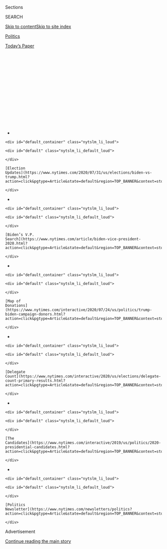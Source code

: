 <div id="app">

<div>

<div>

<div>

<div class="NYTAppHideMasthead css-1q2w90k e1suatyy0">

<div class="section css-ui9rw0 e1suatyy2">

<div class="css-eph4ug er09x8g0">

<div class="css-6n7j50">

</div>

<span class="css-1dv1kvn">Sections</span>

<div class="css-10488qs">

<span class="css-1dv1kvn">SEARCH</span>

</div>

[Skip to content](#site-content)[Skip to site
index](#site-index)

</div>

<div id="masthead-section-label" class="css-1wr3we4 eaxe0e00">

[Politics](https://www.nytimes.com/section/politics)

</div>

<div class="css-10698na e1huz5gh0">

</div>

</div>

<div id="masthead-bar-one" class="section hasLinks css-15hmgas e1csuq9d3">

<div class="css-uqyvli e1csuq9d0">

</div>

<div class="css-1uqjmks e1csuq9d1">

</div>

<div class="css-9e9ivx">

[](https://myaccount.nytimes.com/auth/login?response_type=cookie&client_id=vi)

</div>

<div class="css-1bvtpon e1csuq9d2">

[Today’s
Paper](https://www.nytimes.com/section/todayspaper)

</div>

</div>

</div>

</div>

<div data-aria-hidden="false">

<div id="site-content" data-role="main">

<div>

<div class="css-1aor85t" style="opacity:0.000000001;z-index:-1;visibility:hidden">

<div class="css-1hqnpie">

<div class="css-epjblv">

<span class="css-17xtcya">[Politics](/section/politics)</span><span class="css-x15j1o">|</span><span class="css-fwqvlz">Joe
Biden’s Time in Sarah Palin’s
Shadow</span>

</div>

<div class="css-k008qs">

<div class="css-1iwv8en">

<span class="css-18z7m18"></span>

<div>

</div>

</div>

<span class="css-1n6z4y">https://nyti.ms/3fEw0py</span>

<div class="css-1705lsu">

<div class="css-4xjgmj">

<div class="css-4skfbu" data-role="toolbar" data-aria-label="Social Media Share buttons, Save button, and Comments Panel with current comment count" data-testid="share-tools">

  - 
  - 
  - 
  - 
    
    <div class="css-6n7j50">
    
    </div>

  - 
  - 

</div>

</div>

</div>

</div>

</div>

</div>

<div id="NYT_TOP_BANNER_REGION" class="css-13pd83m">

<div>

<div id="styln-elections-notifications-menu" class="section interactive-content interactive-size-medium css-1edisqu">

<div class="css-17ih8de interactive-body">

<div class="nytslm_innerContainer" data-aria-live="polite">

<div class="nytslm_title">

</div>

  - 
    
    <div id="default_container" class="nytslm_li_loud">
    
    <div id="default" class="nytslm_li_default_loud">
    
    </div>
    
    [Election
    Updates](https://www.nytimes.com/2020/07/31/us/elections/biden-vs-trump.html?action=click&pgtype=Article&state=default&region=TOP_BANNER&context=storylines_menu)
    
    </div>

  - 
    
    <div id="default_container" class="nytslm_li_loud">
    
    <div id="default" class="nytslm_li_default_loud">
    
    </div>
    
    [Biden’s V.P.
    Search](https://www.nytimes.com/article/biden-vice-president-2020.html?action=click&pgtype=Article&state=default&region=TOP_BANNER&context=storylines_menu)
    
    </div>

  - 
    
    <div id="default_container" class="nytslm_li_loud">
    
    <div id="default" class="nytslm_li_default_loud">
    
    </div>
    
    [Map of
    Donations](https://www.nytimes.com/interactive/2020/07/24/us/politics/trump-biden-campaign-donors.html?action=click&pgtype=Article&state=default&region=TOP_BANNER&context=storylines_menu)
    
    </div>

  - 
    
    <div id="default_container" class="nytslm_li_loud">
    
    <div id="default" class="nytslm_li_default_loud">
    
    </div>
    
    [Delegate
    Count](https://www.nytimes.com/interactive/2020/us/elections/delegate-count-primary-results.html?action=click&pgtype=Article&state=default&region=TOP_BANNER&context=storylines_menu)
    
    </div>

  - 
    
    <div id="default_container" class="nytslm_li_loud">
    
    <div id="default" class="nytslm_li_default_loud">
    
    </div>
    
    [The
    Candidates](https://www.nytimes.com/interactive/2019/us/politics/2020-presidential-candidates.html?action=click&pgtype=Article&state=default&region=TOP_BANNER&context=storylines_menu)
    
    </div>

  - 
    
    <div id="default_container" class="nytslm_li_loud">
    
    <div id="default" class="nytslm_li_default_loud">
    
    </div>
    
    [Politics
    Newsletter](https://www.nytimes.com/newsletters/politics?action=click&pgtype=Article&state=default&region=TOP_BANNER&context=storylines_menu)
    
    </div>

</div>

</div>

</div>

</div>

</div>

<div id="top-wrapper" class="css-1sy8kpn">

<div id="top-slug" class="css-l9onyx">

Advertisement

</div>

[Continue reading the main
story](#after-top)

<div class="ad top-wrapper" style="text-align:center;height:100%;display:block;min-height:250px">

<div id="top" class="place-ad" data-position="top" data-size-key="top">

</div>

</div>

<div id="after-top">

</div>

</div>

<div>

<div id="sponsor-wrapper" class="css-1hyfx7x">

<div id="sponsor-slug" class="css-19vbshk">

Supported by

</div>

[Continue reading the main
story](#after-sponsor)

<div id="sponsor" class="ad sponsor-wrapper" style="text-align:center;height:100%;display:block">

</div>

<div id="after-sponsor">

</div>

</div>

<div class="css-186x18t">

The Long Run

</div>

<div class="css-1vkm6nb ehdk2mb0">

# Joe Biden’s Time in Sarah Palin’s Shadow

</div>

What two strange months in 2008 taught the former vice president about
the politics of grievance, and how that might help him pick a running
mate of his own to take on Donald Trump.

<div class="css-79elbk" data-testid="photoviewer-wrapper">

<div class="css-z3e15g" data-testid="photoviewer-wrapper-hidden">

</div>

<div class="css-1a48zt4 ehw59r15" data-testid="photoviewer-children">

![<span class="css-16f3y1r e13ogyst0" data-aria-hidden="true">The
frenetic final months of the 2008 race, when Joe Biden and Sarah Palin
faced off as vice-presidential contenders, stand as perhaps the most
consequential stretch of Mr. Biden’s campaign
career.</span><span class="css-cnj6d5 e1z0qqy90" itemprop="copyrightHolder"><span class="css-1ly73wi e1tej78p0">Credit...</span><span><span>Richard
Perry/The New York
Times</span></span></span>](https://static01.nyt.com/images/2020/04/10/us/politics/00biden-2008-5/00biden-2008-5-articleLarge-v2.jpg?quality=75&auto=webp&disable=upscale)

</div>

</div>

<div class="css-18e8msd">

<div class="css-vp77d3 epjyd6m0">

<div class="css-hus3qt ey68jwv0" data-aria-hidden="true">

[![Matt
Flegenheimer](https://static01.nyt.com/images/2018/10/02/multimedia/author-matt-flegenheimer/author-matt-flegenheimer-thumbLarge.png
"Matt Flegenheimer")](https://www.nytimes.com/by/matt-flegenheimer)

</div>

<div class="css-1baulvz">

By [<span class="css-1baulvz last-byline" itemprop="name">Matt
Flegenheimer</span>](https://www.nytimes.com/by/matt-flegenheimer)

</div>

</div>

  - 
    
    <div class="css-ld3wwf e16638kd2">
    
    May 11,
    2020
    
    </div>

  - 
    
    <div class="css-4xjgmj">
    
    <div class="css-d8bdto" data-role="toolbar" data-aria-label="Social Media Share buttons, Save button, and Comments Panel with current comment count" data-testid="share-tools">
    
      - 
      - 
      - 
      - 
        
        <div class="css-6n7j50">
        
        </div>
    
      - 
      - 
    
    </div>
    
    </div>

</div>

</div>

<div class="section meteredContent css-1r7ky0e" name="articleBody" itemprop="articleBody">

<div class="css-1fanzo5 StoryBodyCompanionColumn">

<div class="css-53u6y8">

Joe Biden was getting the hang of being overshadowed. It was not a bad
life.

Less than a week had passed since Barack Obama, the Democratic supernova
of 2008, had announced Mr. Biden, a recent presidential also-ran, as his
running mate. And after a well-turned nominating convention in Denver in
late August — “This is *his* time,” Mr. Biden told the crowd, pumping
his fist on the key word, “this is *our* time” — the two were jetting
off on a joint campaign swing when the patter of breaking news consumed
their plane.

John McCain, their Republican opponent, had made his selection for vice
president. Mr. Obama’s chief strategist, David Axelrod, briefed the
front of the cabin. Mr. Biden scrunched his face a bit, searching his
mental database:

“Sarah Palin, Sarah Palin,” he repeated, thinking aloud.

He had nothing to add. “He couldn’t even place the name,” Mr. Axelrod
recalled.

Neither of these things would happen again.

Twelve years later, with Mr. Biden the presumptive 2020 Democratic
nominee, the frenetic final months of the 2008 race stand as perhaps the
most consequential stretch of his campaign career. It is a chapter at
once critical to understanding Mr. Biden’s present thinking, according
to former aides and allies — a moment, like this one, shadowed by grave
national uncertainty and economic crisis — and freshly relevant after
his [pledge in
March](https://www.nytimes.com/2020/03/15/us/politics/joe-biden-female-vice-president.html)
to name a woman to the ticket.

Mr. Biden has long described himself as a champion of women, and his
competition with Ms. Palin, the last female vice-presidential nominee of
a major party, is consistent with a public arc in which he has seemed to
figure prominently, Forrest Gump-like, in signal episodes of complicated
gender politics in modern American history.

</div>

</div>

<div class="css-1fanzo5 StoryBodyCompanionColumn">

<div class="css-53u6y8">

He led the confirmation hearings of Justice Clarence Thomas, attracting
criticism for his Senate committee’s treatment of Anita Hill. He pushed
for the passage of the Violence Against Women Act, which Mr. Biden [has
called](https://obamawhitehouse.archives.gov/blog/2014/09/13/vice-president-biden-20-years-ago-today)
his “proudest legislative achievement.” And he and his campaign have
emphasized that work when faced with allegations of [unwanted
touching](https://www.nytimes.com/2019/04/02/us/politics/joe-biden-women-me-too.html)
and, more recently, a [sexual
assault](https://www.nytimes.com/2020/04/12/us/politics/joe-biden-tara-reade-sexual-assault-complaint.html),
which he has forcefully denied.

Now, as Mr. Biden considers his options for prospective vice presidents,
his position mirrors Mr. McCain’s in 2008, to an extent: a
septuagenarian statesman-candidate, primed to face a political celebrity
in the general election, hoping that his choice can inject urgent energy
into his campaign while sending a powerful signal to female voters who
might have hoped to see a woman atop the ballot in November.

It is not lost on Mr. Biden that whomever he chooses might well be
elected the nation’s first female president after his turn, or at least
become a new front-runner for the distinction. He has called himself a
“bridge” to the next generation of Democratic leaders, a transitional
figure whose chief goal is the removal of President Trump. That Mr.
Biden is a 77-year-old man likely to accept the nomination during a
pandemic has attached even weightier stakes to his
decision.

</div>

</div>

<div style="max-width:100%;margin:0 auto">

<div class="css-17dprlf" data-id="100000006511370" data-slug="long-run-belt" style="max-width:1050px">

</div>

</div>

<div class="css-1fanzo5 StoryBodyCompanionColumn">

<div class="css-53u6y8">

In private encounters before this campaign, Mr. Biden has likened
running-mate evaluation to deciding among calendar models, with three
broad categories (and outdated honorifics): Contenders can be a “Mr.
August” (a shot of momentum in the summer), a “Mr. October” (a reliable
and effective campaigner for the fall) or a “Mr. January” (a governing
partner, politics notwithstanding).

</div>

</div>

<div class="css-1fanzo5 StoryBodyCompanionColumn">

<div class="css-53u6y8">

Some close to Mr. Biden say that his process will be informed by one
intuitive, if often overlooked, fact: He thinks he was a very good pick
— a combination of Mr. October and Mr. January, at minimum — and views
his own blend of résumé and campaign chops with high regard.

“It was a governing pick with political benefits,” Anita Dunn, a top
adviser to Mr. Biden in 2020 and to Mr. Obama in 2008, said with a
laugh. “The best kind of governing pick.”

Yet as much as any figure in modern politics, Mr. Biden appreciates the
power and peril of an “August”-style spectacle: He was once the Democrat
responsible for neutralizing one, while subsisting in her reflected
glow.

The [initial
shock](https://www.nytimes.com/2008/08/30/us/politics/30veep.html) of
Mr. McCain’s gambit would be difficult to overstate. Ms. Palin, then 44,
had been on none of the presumed shortlists and was little known outside
Alaska, where she had served as governor for less than two years after a
stint as the mayor of Wasilla, a town with a population of about 7,000
at the time.

</div>

</div>

<div class="css-79elbk" data-testid="photoviewer-wrapper">

<div class="css-z3e15g" data-testid="photoviewer-wrapper-hidden">

</div>

<div class="css-1a48zt4 ehw59r15" data-testid="photoviewer-children">

![<span class="css-16f3y1r e13ogyst0" data-aria-hidden="true">Ms.
Palin’s down-home appeal as a “hockey mom” stood in contrast to Mr.
Biden’s status as a Washington
insider.</span><span class="css-cnj6d5 e1z0qqy90" itemprop="copyrightHolder"><span class="css-1ly73wi e1tej78p0">Credit...</span><span>Todd
Heisler/The New York
Times</span></span>](https://static01.nyt.com/images/2020/04/10/us/politics/00biden-2008-2/merlin_25049191_7de54dee-0087-4e1e-88ab-d21f0b80e398-articleLarge.jpg?quality=75&auto=webp&disable=upscale)

</div>

</div>

<div class="css-1fanzo5 StoryBodyCompanionColumn">

<div class="css-53u6y8">

Her raw talent at a microphone made her an instant phenomenon, catching
the Obama operation flat-footed. To date, Ms. Palin remains Mr. Biden’s
most salient preparation for an adversary like Mr. Trump, gifted in the
politics of grievance and belittling: “I guess a small-town mayor is
sort of like a community organizer,” she said at the Republican National
Convention, cutting down Mr. Obama’s credentials, “except that you have
actual responsibilities.”

Still, in Ms. Palin’s down-home appeal as an accessible “hockey mom,”
Mr. Biden also seemed to recognize political kinship of a sort as he
watched her from his campaign bus.

</div>

</div>

<div class="css-1fanzo5 StoryBodyCompanionColumn">

<div class="css-53u6y8">

“A lot of people are going to see themselves in her,” he told aides,
recalling the upset that propelled him to the Senate as a largely
anonymous 29-year-old with an instinct for human connection. “People
forget how I won in
’72.”

<div id="NYT_MAIN_CONTENT_1_REGION" class="css-9tf9ac">

<div>

<div id="styln-nfldraft-updates-block" class="section interactive-content interactive-size-medium css-1ftcdic">

<div class="css-17ih8de interactive-body">

<div id="styln-briefing-block" data-asset-id="">

<div class="briefing-block-header-section">

# [Latest Updates: 2020 Election](https://www.nytimes.com/2020/07/31/us/elections/biden-vs-trump.html?action=click&pgtype=Article&state=default&region=MAIN_CONTENT_1&context=storylines_live_updates)

<div class="briefing-block-ts">

Updated 2020-08-01T01:26:45.732Z

</div>

</div>

  - [Kamala Harris, a top vice-presidential contender, confronts double
    standards.](https://www.nytimes.com/2020/07/31/us/elections/biden-vs-trump.html?action=click&pgtype=Article&state=default&region=MAIN_CONTENT_1&context=storylines_live_updates#link-29fdff45)
  - [Karen Bass and Susan Rice are rising on Biden’s vice-presidential
    shortlist.](https://www.nytimes.com/2020/07/31/us/elections/biden-vs-trump.html?action=click&pgtype=Article&state=default&region=MAIN_CONTENT_1&context=storylines_live_updates#link-13ec3d9c)
  - [Trump says Russian bounties to kill U.S. troops ‘never took
    place.’](https://www.nytimes.com/2020/07/31/us/elections/biden-vs-trump.html?action=click&pgtype=Article&state=default&region=MAIN_CONTENT_1&context=storylines_live_updates#link-49e9a016)

<div class="briefing-block-footer">

<div class="briefing-block-footer-meta">

[See more
updates](https://www.nytimes.com/2020/07/31/us/elections/biden-vs-trump.html?action=click&pgtype=Article&state=default&region=MAIN_CONTENT_1&context=storylines_live_updates)

</div>

</div>

</div>

</div>

</div>

</div>

</div>

Mr. Biden’s political prognoses did not always find a receptive audience
among Obama advisers, who chafed at his well-earned reputation for loose
talk and strained to fold a self-described “gut politician” into their
whirring campaign machine.

Tensions were often more pronounced than Mr. Biden cares to dwell on
today, with trust so mutually fragile at times that he wondered if some
traveling staff members were sending reports about him back to the
Chicago headquarters surreptitiously.

“Are you one of my guys?” Mr. Biden would ask, according to a person
present. The implication was clear: There were Biden guys and *their*
guys.

In the end, of course, Mr. Biden did what he had signed on to do. He
reassured voters, shaken by financial catastrophe, that Mr. Obama was
ready to lead. He girded himself for the most anticipated (maybe the
only anticipated) vice-presidential debate on record. He wended
dutifully through the kinds of old-guard union towns where he had long
made his electoral living.

Now, Mr. Biden holds up the work that the 2008 campaign made possible as
the most significant of his professional life.

Then, it was not always easy to feel essential.

“Remember,” he told supporters in Ohio that September, “no one decides
who they’re going to vote for based on the vice
president.”

</div>

</div>

<div class="css-1fanzo5 StoryBodyCompanionColumn">

<div class="css-53u6y8">

## The ‘forgotten candidate’

</div>

</div>

<div class="css-79elbk" data-testid="photoviewer-wrapper">

<div class="css-z3e15g" data-testid="photoviewer-wrapper-hidden">

</div>

<div class="css-1a48zt4 ehw59r15" data-testid="photoviewer-children">

<div class="css-1xdhyk6 erfvjey0">

<span class="css-1ly73wi e1tej78p0">Image</span>

<div class="css-zjzyr8">

<div data-testid="lazyimage-container" style="height:257.77777777777777px">

</div>

</div>

</div>

<span class="css-16f3y1r e13ogyst0" data-aria-hidden="true">Tensions
between Mr. Biden and Barack Obama’s advisers were often more pronounced
than Mr. Biden cares to dwell on
today.</span><span class="css-cnj6d5 e1z0qqy90" itemprop="copyrightHolder"><span class="css-1ly73wi e1tej78p0">Credit...</span><span>Ozier
Muhammad/The New York Times</span></span>

</div>

</div>

<div class="css-1fanzo5 StoryBodyCompanionColumn">

<div class="css-53u6y8">

The nominee made his case diplomatically.

“I want you to view this as the capstone of your career,” Mr. Obama said
when he asked Mr. Biden to run with him, according to Mr. Biden’s
[retelling at the
time](https://www.nytimes.com/2009/03/29/us/politics/29biden.html).

“And not the tombstone,” Mr. Biden clarified.

It was a strange fit, in theory: a Washington veteran who cherished his
committee seniority and a hyper-disciplined prodigy a few years removed
from the Illinois State Senate.

In fact, Obama advisers viewed the presumed limitations of Mr. Biden’s
long-term political future as an asset. He would be 74 by the end of Mr.
Obama’s second term, hardly the profile of a natural heir, ostensibly
making Mr. Biden less likely to prize executive ambition over day-to-day
loyalty.

But the merger was not frictionless. Speaking in New Hampshire weeks
after being chosen, Mr. Biden
[suggested](https://www.nytimes.com/2008/09/11/world/americas/11iht-biden.4.16081515.html)
that Hillary Clinton, Mr. Obama’s leading rival from the primary, “might
have been a better pick than me.”

Another comparison was dodgier: Mr. Biden, believing he was speaking in
confidence, told reporters on his plane that he was more qualified than
Mr. Obama to be president, reasoning that he would not have run in the
primary himself if he thought otherwise.

When such flourishes distressed Obama advisers, Mr. Biden — who had been
his own boss for decades — smarted at having his political intuition
questioned or overruled, former aides say.

</div>

</div>

<div class="css-1fanzo5 StoryBodyCompanionColumn">

<div class="css-53u6y8">

Ms. Dunn, the top Biden 2020 strategist who worked for Mr. Obama 12
years ago, played down any squabbles without dismissing them entirely.
“There may have been a couple of times, but there was never anything
major,” she said of Mr. Biden’s frustrations. “If he had conflicts, he
never took them public.”

The factions lurched toward compromise. Early on, some on the Obama team
watched incredulously as Mr. Biden began his remarks with exhaustive
thank-you lists, sparing no detail in saluting the town, local leaders,
the fire marshal on hand. This, to the campaign’s eye, gave cable
networks every reason to cut away from Mr. Biden, who valued the
reaction in the room over telegenic considerations.

Mr. Biden agreed to add an accessory to his speech materials for certain
addresses: a stopwatch, ticking away in front of him as he spoke. He
became helpfully competitive with himself, proudly marking any triumphs
over long-windedness.

“Twelve minutes\!” Mr. Biden boasted once, coming offstage and waving
the timer. (Such brevity more often eluded him.)

Mr. Obama’s staff also came to admire Mr. Biden’s skills as a retail
campaigner, sending him across the Industrial Midwest as a kind of
ambassador to the white working class.

“I tell you, man, this is nice,” Mr. Biden said in Michigan, revving a
Mustang engine at an auto plant.

“I’m dripping here, man,” he reported in Ohio, carrying a vanilla ice
cream cone out of a diner.

“Get her on the phone, man\!” he urged well-wishers on his rope lines,
whenever they informed him that their mothers loved him.

</div>

</div>

<div class="css-1fanzo5 StoryBodyCompanionColumn">

<div class="css-53u6y8">

Mr. Biden’s crowds were respectable and often animated enough. But there
was no comparison to Ms. Palin.

“She was like a fireworks display in full technicolor,” Mr. Axelrod
said. “And he was kind of your standard vice-presidential candidate.”

One Pew analysis, comparing Mr. Biden’s media coverage to his
counterpart’s,
[labeled](https://www.journalism.org/2008/09/15/pej-campaign-coverage-index-september-8-14-2008/)
him “the virtually forgotten candidate.” His campaign plane was
sometimes so neglected that reporters could commandeer full rows for
naps.

Privately, some in the party tossed around Mr. Biden’s self-deprecating
assessment themselves: Might Mrs. Clinton have been a better pick?

Ms. Palin was making an unsubtle — and, Democrats insisted, reductive —
play for Clinton voters, invoking her by name despite their disparate
views and telling supporters that “the women of America aren’t finished
yet.”

During Ms. Palin’s grand introduction at the Republican National
Convention, a group of former Clinton aides in Chicago listened with
alarm.

“I remember sitting on my couch with other former Hillary staffers who
had joined the Obama campaign,” said Patti Solis Doyle, Mr. Biden’s
chief of staff for the general election. “We all sort of looked at each
other and said, ‘Uh
oh.’”

</div>

</div>

<div class="css-1fanzo5 StoryBodyCompanionColumn">

<div class="css-53u6y8">

## ‘The rare female’

</div>

</div>

<div class="css-79elbk" data-testid="photoviewer-wrapper">

<div class="css-z3e15g" data-testid="photoviewer-wrapper-hidden">

</div>

<div class="css-1a48zt4 ehw59r15" data-testid="photoviewer-children">

<div class="css-1xdhyk6 erfvjey0">

<span class="css-1ly73wi e1tej78p0">Image</span>

<div class="css-zjzyr8">

<div data-testid="lazyimage-container" style="height:257.77777777777777px">

</div>

</div>

</div>

<span class="css-16f3y1r e13ogyst0" data-aria-hidden="true">Ms.
Palin “was like a fireworks display in full technicolor,” said David
Axelrod, Mr. Obama’s chief strategist at the time, adding that Mr. Biden
“was kind of your standard vice-presidential
candidate.”</span><span class="css-cnj6d5 e1z0qqy90" itemprop="copyrightHolder"><span class="css-1ly73wi e1tej78p0">Credit...</span><span>Todd
Heisler/The New York Times</span></span>

</div>

</div>

<div class="css-1fanzo5 StoryBodyCompanionColumn">

<div class="css-53u6y8">

There was an upside to Ms. Palin’s rise.

Mr. Biden — eager for a meaningful portfolio, a vital task to perform —
had one in front of him now: He would have to debate a dynamic younger
woman, in a suddenly much-hyped mega-event, while both avoiding
condescension and holding her to account.

And the political press seemed unconvinced that he was capable.

“I remember him kind of laughing at the way that the question kept
coming at him,” said David Wade, then a traveling communications aide to
Mr. Biden. “It sort of sounded as if it was like a National Geographic
expedition to confront the rare female.”

Mr. Biden found the skepticism bizarre. To his mind, he had spent much
of his Senate life in the company of accomplished women, even if the
Capitol remained male-dominated on balance.

If he was visited by any self-doubt dating to the Justice Thomas
hearings of 1991, for which Mr. Biden [has faced considerable
blowback](https://www.nytimes.com/2019/04/26/us/politics/anita-hill-biden-clarence-thomas.html)
over his committee’s posture toward Ms. Hill, aides did not recall it.

Still, Mr. Biden was often uncharacteristically careful when discussing
Ms. Palin on the trail, rarely mentioning her explicitly and conceding
that their meeting might be fraught.

“Are there pitfalls? Yeah, there are pitfalls if two people of different
genders or races, different ethnicities, debate one another,” he said in
Wisconsin. “Either person may say something that comes off the wrong
way.”

</div>

</div>

<div class="css-1fanzo5 StoryBodyCompanionColumn">

<div class="css-53u6y8">

Mr. Biden seemed liable to be that person. At one event in Ohio, he had
summarized their differences [like
this](http://blogs.reuters.com/talesfromthetrail/2008/08/31/difference-between-biden-and-palin-shes-good-looking/):
“She’s good-looking.”

Ms. Palin’s gaffes were of a different type. In the weeks after her
rousing debut, she appeared out of her depth on many basic questions of
policy and readiness, most memorably staggering through an [interview
with Katie Couric](https://www.youtube.com/watch?v=-ZVh_u5RyiU) in which
Ms. Palin declined to name a news source she read. (Attempts to reach
Ms. Palin were
unsuccessful.)

</div>

</div>

<div class="css-79elbk" data-testid="photoviewer-wrapper">

<div class="css-z3e15g" data-testid="photoviewer-wrapper-hidden">

</div>

<div class="css-1a48zt4 ehw59r15" data-testid="photoviewer-children">

<div class="css-1xdhyk6 erfvjey0">

<span class="css-1ly73wi e1tej78p0">Image</span>

<div class="css-zjzyr8">

<div data-testid="lazyimage-container" style="height:257.77777777777777px">

</div>

</div>

</div>

<span class="css-16f3y1r e13ogyst0" data-aria-hidden="true">After a
rousing debut, Ms. Palin appeared out of her depth on questions of
policy and
readiness. </span><span class="css-cnj6d5 e1z0qqy90" itemprop="copyrightHolder"><span class="css-1ly73wi e1tej78p0">Credit...</span><span>Jim
Wilson/The New York Times</span></span>

</div>

</div>

<div class="css-1fanzo5 StoryBodyCompanionColumn">

<div class="css-53u6y8">

In recent years, Mr. Biden has been loath to criticize Mr. McCain, a
genuine friend from the Senate whom [he eulogized
in 2018](https://www.nytimes.com/2018/08/30/us/politics/john-mccain-memorial.html).
But former aides say Mr. Biden seemed to lament that his Republican peer
had, in Mr. Biden’s estimation, ignored his better judgment in
potentially placing Ms. Palin a 72-year-old’s heartbeat away from the
presidency.

Ms. Palin’s stumbles also made Mr. Biden’s debate challenge more
delicate, lowering expectations for her and ensuring that even a
technically proficient showing from him would be appraised harshly if he
seemed patronizing.

As their forum in early October approached, Mr. Biden and his team
gathered at a hotel prep space in Delaware, calling in Jennifer
Granholm, then the Michigan governor, to play Ms. Palin.

Sprinkling her answers with known Palin flourishes like “you betcha” or
a well-placed wink, Ms. Granholm also slipped in mistakes or outright
nonsense to test Mr. Biden’s restraint.

</div>

</div>

<div class="css-1fanzo5 StoryBodyCompanionColumn">

<div class="css-53u6y8">

“We had to take a step back and ask, ‘What does wiping the floor with
her look like to the American people?’” Ms. Solis Doyle said. “There
were several women in the debate prep, and he very much wanted to hear
from us: ‘How does that sound? How does that look?’”

In one session, Ms. Granholm made inexplicable reference to “Guess Who’s
Coming to Dinner,” the 1967 film about the discomfort of a well-to-do
liberal white couple whose daughter plans to marry a black man.

Almost any response from Mr. Biden might have landed awkwardly. So he
trained himself, at least this once, to eliminate the risk.

“Well,” Mr. Biden replied eventually, “I guess I’ll just leave it at
that.”

## Sarah and Joe

</div>

</div>

<div class="css-79elbk" data-testid="photoviewer-wrapper">

<div class="css-z3e15g" data-testid="photoviewer-wrapper-hidden">

</div>

<div class="css-1a48zt4 ehw59r15" data-testid="photoviewer-children">

<div class="css-1xdhyk6 erfvjey0">

<span class="css-1ly73wi e1tej78p0">Image</span>

<div class="css-zjzyr8">

<div data-testid="lazyimage-container" style="height:253.91111111111113px">

</div>

</div>

</div>

<span class="css-16f3y1r e13ogyst0" data-aria-hidden="true">“Can I call
you Joe?” Ms. Palin asked Mr. Biden as the two met onstage in St. Louis
for the 2008 vice presidential
debate.</span><span class="css-cnj6d5 e1z0qqy90" itemprop="copyrightHolder"><span class="css-1ly73wi e1tej78p0">Credit...</span><span>Richard
Perry/The New York Times</span></span>

</div>

</div>

<div class="css-1fanzo5 StoryBodyCompanionColumn">

<div class="css-53u6y8">

The first round went to Ms. Palin.

“Can I call you Joe?” she asked as the two met onstage in St. Louis, a
disarming touch for a national newcomer. Mr. Biden gave his blessing.

“Candidly, I kind of liked it,” recalled Terrell McSweeny, a Biden aide
at the time. “Like, ‘Wow, good move.’”

It was not Ms. Palin’s only triumph of style. Though she frequently
retreated to talking points, Ms. Palin
[spoke](https://www.nytimes.com/elections/2008/president/debates/transcripts/vice-presidential-debate.html)
inclusively of “Main Streeters like me,” “Joe Sixpack” and “hockey moms
across the nation.”

</div>

</div>

<div class="css-1fanzo5 StoryBodyCompanionColumn">

<div class="css-53u6y8">

Ms. Palin’s mistakes came mostly when she strayed from such rhetorical
comforts. Discussing counterinsurgency strategy abroad, she repeatedly
referred to Gen. David D. McKiernan, the top American commander in
Afghanistan, as “McClellan,” the surname of a 19th-century general.

Mr. Biden declined to correct her, or even use the name himself, for
fear of appearing litigious. “Well,” he began, after Ms. Palin finished,
“our commanding general did say that.”

By the end of a mostly cordial 90 minutes, each side seemed pleased. Ms.
Palin had avoided disaster, defying predictions of full-scale
embarrassment, and Mr. Biden was a faithful messenger for a campaign
focused on presenting Mr. McCain as out of step with the times.

“He understood what his job was in that debate,” Ms. Dunn said. “It was
not to make it about her and not to let her make it about her.”

That weekend on “Saturday Night Live” — where Tina Fey’s skewering of
Ms. Palin came to define her in the public consciousness more than any
opponent could — a [fictionalized Mr.
Biden](https://www.nbc.com/saturday-night-live/video/vp-debate-open-palin--biden/n12319)
enjoyed a victory lap.

“My goal tonight was a simple one: to come up here and at no point seem
like a condescending, egomaniacal bully,” said the character, played by
Jason Sudeikis. “And I’m gonna be honest: I think I nailed it.”

The real Mr. Biden was more gracious in public. But stepping offstage
that night in St. Louis, something was still eating at him.

</div>

</div>

<div class="css-1fanzo5 StoryBodyCompanionColumn">

<div class="css-53u6y8">

He had cleared his most significant obstacle of the fall. Advisers were
congratulating him on his performance. At last, Mr. Biden could unburden
himself:

“McClellan,” he told an aide, discreetly enough, “was a Civil War
general.”

Kitty Bennett contributed
research.

</div>

</div>

<div style="max-width:100%;margin:0 auto">

<div class="css-17dprlf" data-id="100000006511368" data-slug="long-run-footer" style="max-width:1050px">

</div>

</div>

</div>

<div>

</div>

<div>

</div>

<div id="NYT_BELOW_MAIN_CONTENT_REGION">

<div>

<div id="STLYN_guide_v1_STYLN_guide_a" class="section css-l08pwh interactive-content interactive-size-medium">

<div class="css-17ih8de interactive-body">

<div class="g-story g-freebird g-max-limit" data-preview-slug="styln-scroll-guide">

</div>

<div id="g-electionguide-id" class="g-electionguide">

<div class="g-electionguide-container">

<div class="g-electionguide-wrapper">

<div class="g-electionguide-logo">

</div>

# Our 2020 Election Guide

Updated July 31, 2020

  - 
    
    -----
    
    ## The Latest
    
      - President Trump’s assault on the Postal Service is intersecting
        with his attacks on mail-in voting. [Voting rights groups say it
        is a recipe for
        disaster.](https://www.nytimes.com/2020/07/31/us/politics/trump-usps-mail-delays.html?action=click&pgtype=Article&state=default&region=BELOW_MAIN_CONTENT&context=storylines_guide)

  - 
    
    -----
    
    ## Biden’s V.P. Search
    
      - [Here are 13
        women](https://www.nytimes.com/article/biden-vice-president-2020.html?action=click&pgtype=Article&state=default&region=BELOW_MAIN_CONTENT&context=storylines_guide)
        who have been under consideration to be Joe Biden’s running
        mate, and why each might be chosen — and might not be.

  - 
    
    -----
    
    ## Keep Up With Our Coverage
    
      - Get an
        [email](https://www.nytimes.com/newsletters/politics?action=click&pgtype=Article&state=default&region=BELOW_MAIN_CONTENT&context=storylines_guide)
        recapping the day’s news
    
    <!-- end list -->
    
      - Download our mobile app on
        [iOS](https://apps.apple.com/us/app/nytimes/id284862083?ls=1&mat_click_id=5c79ae7455014fd1bd66b5610c05b8f2-20191112-16948&referrer=mat_click_id%3D5c79ae7455014fd1bd66b5610c05b8f2-20191112-16948%26link_click_id%3D722930677036718082)
        and
        [Android](http://a.localytics.com/android?id=com.nytimes.android&referrer=utm_source%3Dother_nyt_mobile_web%26utm_medium%3DWeb%2520page%26utm_term%3DGeneral%2520Mobile%2520Page%26utm_campaign%3DNYT%2520Mobile%2520General%2520Page)
        and turn on Breaking News and Politics alerts

</div>

</div>

</div>

</div>

</div>

</div>

</div>

<div>

</div>

<div>

<div id="bottom-wrapper" class="css-1ede5it">

<div id="bottom-slug" class="css-l9onyx">

Advertisement

</div>

[Continue reading the main
story](#after-bottom)

<div id="bottom" class="ad bottom-wrapper" style="text-align:center;height:100%;display:block;min-height:90px">

</div>

<div id="after-bottom">

</div>

</div>

</div>

</div>

</div>

## Site Index

<div>

</div>

## Site Information Navigation

  - [© <span>2020</span> <span>The New York Times
    Company</span>](https://help.nytimes.com/hc/en-us/articles/115014792127-Copyright-notice)

<!-- end list -->

  - [NYTCo](https://www.nytco.com/)
  - [Contact
    Us](https://help.nytimes.com/hc/en-us/articles/115015385887-Contact-Us)
  - [Work with us](https://www.nytco.com/careers/)
  - [Advertise](https://nytmediakit.com/)
  - [T Brand Studio](http://www.tbrandstudio.com/)
  - [Your Ad
    Choices](https://www.nytimes.com/privacy/cookie-policy#how-do-i-manage-trackers)
  - [Privacy](https://www.nytimes.com/privacy)
  - [Terms of
    Service](https://help.nytimes.com/hc/en-us/articles/115014893428-Terms-of-service)
  - [Terms of
    Sale](https://help.nytimes.com/hc/en-us/articles/115014893968-Terms-of-sale)
  - [Site
    Map](https://spiderbites.nytimes.com)
  - [Help](https://help.nytimes.com/hc/en-us)
  - [Subscriptions](https://www.nytimes.com/subscription?campaignId=37WXW)

</div>

</div>

</div>

</div>
